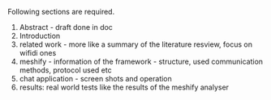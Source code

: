 Following sections are required.

1. Abstract - draft done in doc
2. Introduction
3. related work - more like a summary of the literature resview, focus on wifidi ones
4. meshify - information of the framework - structure, used communication methods, protocol used etc
5. chat application - screen shots and operation 
6. results: real world tests like the results of the meshify analyser
